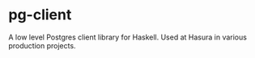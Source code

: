 # pg-client

A low level Postgres client library for Haskell. Used at Hasura in various production projects.
